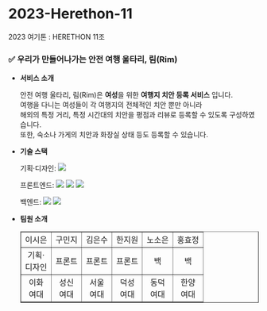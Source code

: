 # 2023-Herethon-11
2023 여기톤 : HERETHON 11조

### ✅ 우리가 만들어나가는 안전 여행 울타리, 림(Rim)

- **서비스 소개**

  안전 여행 울타리, 림(Rim)은 **여성**을 위한 **여행지 치안 등록 서비스** 입니다.<br>
  여행을 다니는 여성들이 각 여행지의 전체적인 치안 뿐만 아니라<br>
  해외의 특정 거리, 특정 시간대의 치안을 평점과 리뷰로 등록할 수 있도록 구성하였습니다.<br>
  또한, 숙소나 가게의 치안과 화장실 상태 등도 등록할 수 있습니다.

- **기술 스택**

  <span>기획·디자인: </span> <img src="https://img.shields.io/badge/figma-F24E1E?style=for-the-badge&logo=figma&logoColor=white">

  <span>프론트엔드: </span> <img src="https://img.shields.io/badge/html-E34F26?style=for-the-badge&logo=html5&logoColor=white"> <img src="https://img.shields.io/badge/css-1572B6?style=for-the-badge&logo=css3&logoColor=white"> <img src="https://img.shields.io/badge/javascript-F7DF1E?style=for-the-badge&logo=javascript&logoColor=black">

  <span>백엔드: </span><img src="https://img.shields.io/badge/python-3776AB?style=for-the-badge&logo=python&logoColor=white"> <img src="https://img.shields.io/badge/django-092E20?style=for-the-badge&logo=Django&logoColor=white">
  
- **팀원 소개**

  <table border="" cellspacing="0" cellpadding="0" width="100%">
  <tr width="100%">
  <td align="center">이시은</a></td>
  <td align="center">구민지</a></td>
  <td align="center">김은수</a></td>
  <td align="center">한지원</a></td>
  <td align="center">노소은</a></td>
  <td align="center">홍효정</a></td>
  </tr>
  <tr width="100%">
  <td align="center">기획·<br>디자인</td>
  <td align="center">프론트</td>
  <td align="center">프론트</td>
  <td align="center">프론트</td>
  <td align="center">백</td>
  <td align="center">백</td>
  </tr>
  <tr width="100%">
  <td align="center">이화<br>여대</a></td>
  <td align="center">성신<br>여대</a></td>
  <td align="center">서울<br>여대</a></td>
  <td align="center">덕성<br>여대</a></td>
  <td align="center">동덕<br>여대</a></td>
  <td align="center">한양<br>여대</a></td>
  </tr>
  </table>
